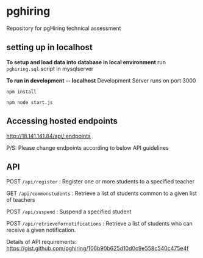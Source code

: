 # pghiring
Repository for pgHiring technical assessment

## setting up in localhost


**To setup and load data into database in local environment**
run `pghiring.sql` script in mysqlserver


**To run in development -- localhost**
Development Server runs on port 3000

`npm install`

`npm node start.js`


## Accessing hosted endpoints
http://18.141.141.84/api/:endpoints


P/S: Please change endpoints according to below API guidelines


## API

POST `/api/register`
: Register one or more students to a specified teacher

GET `/api/commonstudents`
: Retrieve a list of students common to a given list of teachers

POST `/api/suspend`
: Suspend a specified student

POST `/api/retrievefornotifications`
: Retrieve a list of students who can receive a given notification.

Details of API requirements: https://gist.github.com/pghiring/106b90b625d10d0c9e558c540c475e4f

